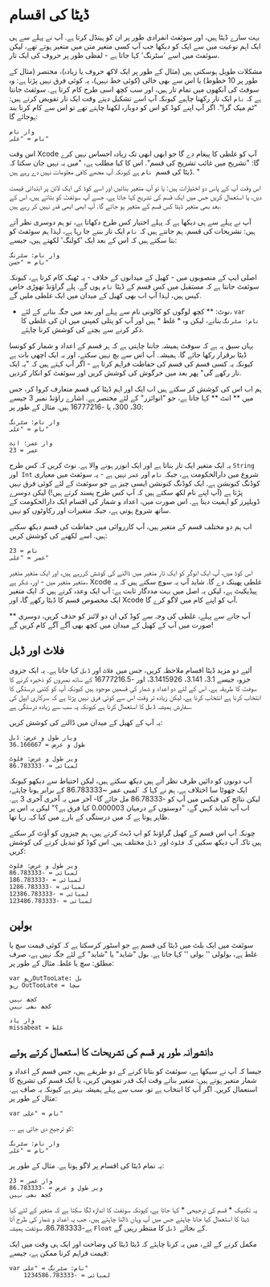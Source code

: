 # ڈیٹا کی اقسام

بہت سارے ڈیٹا ہیں، اور سوئفٹ انفرادی طور پر ان کو ہینڈل کرتا ہے. آپ نے پہلے سے ہی ایک اہم نوعیت میں سے ایک کو دیکھا جب آپ کسی متغیر متن میں متغیر ہوتے تھے، لیکن سوئفٹ میں اسے 'سٹرنگ' کہا جاتا ہے - لفظی طور پر حروف کی ایک تار.

مشکلات طویل ہوسکتی ہیں (مثال کے طور پر ایک لاکھ حروف یا زیادہ)، مختصر (مثال کے طور پر 10 خطوط) یا اس سے بھی خالی (کوئی خط نہیں)، یہ کوئی فرق نہیں پڑتا ہے: وہ سوفٹ کی آنکھوں میں تمام تار ہیں، اور سب کچھ اسی طرح کام کرتا ہے. سوئفٹ جانتا ہے کہ `نام` ایک تار رکھنا چاہیے کیونکہ آپ اسے تشکیل دیتے وقت ایک تار تفویض کرتے ہیں: "ٹم میک گرا". اگر آپ اپنے کوڈ کو اس کو دوبارہ لکھنا چاہتے تھے تو اس سے کام کرنا بند ہوجائے گا:

    وار نام
    نام = "علی"

اس وقت Xcode آپ کو غلطی کا پیغام دے گا جو ابھی ابھی تک زیادہ احساس نہیں کرے گا: "تشریح میں غائب تشریح کی قسم". اس کا کیا مطلب ہے، "میں یہ نہیں جان سکتا کہ ڈیٹا کی قسم` نام` ہے کیونکہ آپ مجھے کافی معلومات نہیں دے رہے ہیں. "

اس وقت آپ کے پاس دو اختیارات ہیں: یا تو آپ متغیر بنائیں اور اسے کوڈ کی ایک لائن پر ابتدائی قیمت دیں، یا استعمال کریں جس میں ایک قسم کی تشریح کہا جاتا ہے، جسے آپ سوئفٹ کو بتاتے ہیں، اس کے بعد بھی متغیر ڈیٹا کس قسم کے متغیر ہو جائے گا. آپ ابھی ابھی قدر نہیں کر رہے ہیں.

آپ نے پہلے سے ہی دیکھا ہے کہ پہلے اختیار کس طرح دکھاتا ہے، تو ہم دوسری نظر آتے ہیں: تشریحات کی قسم. ہم جانتے ہیں کہ `نام` ایک تار بننے جا رہا ہے، لہذا ہم سوئفٹ کو بتا سکتے ہیں کہ اس کے بعد ایک 'کولنگ' لکھتے ہیں، جیسے:

    وار نام: سٹرنگ
    نام = "حسن"

اصلی ایپ کے منصوبوں میں - کھیل کے میدانوں کے خلاف - یہ ٹھیک کام کرتا ہے، کیونکہ سوئفٹ جانتا ہے کہ مستقبل میں کس قسم کے ڈیٹا `نام` ہوں گے. پلے گراؤنڈ تھوڑی خاص کیس ہیں، لہذا آپ اب بھی کھیل کے میدان میں ایک غلطی ملیں گے.
* نوٹ: ** کچھ لوگوں کو کالونی نام سے پہلے اور بعد میں جگہ بنانے کے لئے، `var نام: سٹرنگ` بنانے، لیکن وہ * غلط * ہیں اور آپ کو پتلی کمپنی میں ان کی غلطی کا ذکر کرنے سے بچنے کی کوشش کرنا چاہئے.

یہاں سبق یہ ہے کہ سوفٹ ہمیشہ جاننا چاہتی ہے کہ ہر قسم کے اعداد و شمار کو کونسا ڈیٹا برقرار رکھا جائے گا. ہمیشہ. آپ اس سے بچ نہیں سکتے، اور یہ ایک اچھی بات ہے کیونکہ یہ کسی قسم کی قسم کی حفاظت فراہم کرتا ہے - اگر آپ کہتے ہیں کہ "یہ ایک تار رکھے گی" پھر بعد میں خرگوش کی کوشش کریں اور سوئفٹ کو انکار کردیں.

ہم اب اس کی کوشش کر سکتے ہیں اب ایک اور اہم ڈیٹا کی قسم متعارف کروا کر، جس میں ** انٹ ** کہا جاتا ہے، جو "انوائزر" کے لئے مختصر ہے. اشارے راؤنڈ نمبر 3 جیسے 30، 300، یا -16777216 ہیں. مثال کے طور پر:

    وار نام: سٹرنگ
    نام = "علی"

    وار عمر: انٹ
    عمر = 23

یہ ایک متغیر ایک تار بناتا ہے اور ایک انوزر ہونے والا ہے. نوٹ کریں کہ کس طرح `String` اور` Int` شروع میں دارالحکومت ہے، جبکہ `نام` اور `عمر` نہیں ہے - یہ سوئفٹ میں معیاری کوڈنگ کنونشن ہے. ایک کوڈنگ کنونشن ایسی چیز ہے جو سوئفٹ کے لئے کوئی فرق نہیں پڑتا ہے (آپ اپنے نام لکھ سکتے ہیں کہ آپ کس طرح پسند کرتے ہیں!) لیکن دوسرے ڈویلپرز کو اہمیت دیتا ہے. اس صورت میں، اعداد و شمار کی اقسام ایک دارالحکومت کے ساتھ شروع ہوتی ہے، جبکہ متغیرات اور رکاوٹوں کو نہیں.

اب ہم دو مختلف قسم کے متغیر ہیں، آپ کارروائی میں حفاظت کی قسم دیکھ سکتے ہیں. اسے لکھنے کی کوشش کریں:

    نام = 23
    عمر = "علی"

اس کوڈ میں، آپ ایک انوگر کو ایک تار متغیر میں ڈالنے کی کوشش کررہے ہیں، اور ایک متغیر متغیر متغیر متغیر میں - اور، شکر ہے، Xcode غلطی پھینک دے گا. شاید آپ یہ سوچ سکتے ہیں کہ یہ پیڈیکیٹ ہے، لیکن یہ اصل میں بہت مددگار ثابت ہے: آپ ایک وعدہ کرتے ہیں کہ ایک متغیر ایک مخصوص قسم کا ڈیٹا رکھے گا، اور Xcode آپ کو اپنے کام میں لاگو کرے گا.

** آپ جانے سے پہلے، غلطی کی وجہ سے کوڈ کی ان دو لائنز کو حذف کریں، دوسری صورت میں آپ کے کھیل کے میدان میں کچھ بھی آگے آگے کام کریں گے!
## فلاٹ اور ڈبل

آئیے دو مزید ڈیٹا اقسام ملاحظہ کریں، جس میں `فلاٹ` اور `ڈبل` کہا جاتا ہے. یہ ایک جزوی جزو، جیسے 3.1، 3.141، 3.1415926، اور -16777216.5 کے ساتھ نمبروں کو ذخیرہ کرنے کا سوفٹ کا طریقہ ہے. اس کے لئے دو اعداد و شمار کی قسمیں موجود ہیں کیونکہ آپ کو کتنی درستگی کا انتخاب کرنا ہے انتخاب کرنا ہے، لیکن زیادہ تر وقت اس سے کوئی فرق نہیں پڑتا ہے کہ سرکاری ایپل کی سفارش ہمیشہ `ڈبل` کا استعمال کرنا ہے کیونکہ یہ سب سے زیادہ درستگی ہے.

یہ آپ کے کھیل کے میدان میں ڈالنے کی کوشش کریں:

    ویار طول و عرض: ڈبل
    طول و عرض = 36.166667

    ویر طول و عرض: فلوٹ
    لمبائی = -86.783333

آپ دونوں کو دائیں طرف نظر آتے ہیں دیکھ سکتے ہیں، لیکن احتیاط سے دیکھو کیونکہ ایک چھوٹا سا اختلاف ہے. ہم نے کہا کہ `لمبی عمر ~86.783333 کے برابر ہونا چاہئے، لیکن نتائج کی فیکس میں آپ کو -86.78333 مل جائے گا- آخر میں یہ آخری آخری 3 ہے. اب آپ شاید کہیں گے، "دوستوں کے درمیان 0.000003 کیا فرق ہے؟" لیکن یہ اس پر ظاہر ہوتا ہے کہ میں درستگی کے بارے میں کیا کہہ رہا تھا.

چونکہ آپ اس قسم کے کھیل گراؤنڈ کو اپ ڈیٹ کرتے ہیں، ہم چیزوں کو آؤٹ کر سکتے ہیں تاکہ آپ دیکھ سکیں کہ `فلوٹ` اور` ڈبل` مختلف ہیں. اس کوڈ کو تبدیل کرنے کی کوشش کریں:

    ویر طول و عرض: فلوٹ
    لمبائی = -86.783333
    لمبائی = -186.783333
    لمبائی = -1286.783333
    لمبائی = -12386.783333
    لمبائی = -123486.783333
   ## بولین

سوئفٹ میں ایک بلٹ میں ڈیٹا کی قسم ہے جو اسٹور کرسکتا ہے کہ کوئی قیمت سچ یا غلط ہے، بولولی '' بولی '' کہا جاتا ہے. بول "شاید" یا "شاید" کے لئے جگہ نہیں ہے، صرف مطلق: سچ یا غلط. مثال کے طور پر:

    var رہوOutTooLate: بل
    رہو OutTooLate = سچا

    کچھ نہیں
    کچھ بھی نہیں

    وار یاد
    missabeat = غلط


## دانشورانہ طور پر قسم کی تشریحات کا استعمال کرتے ہوئے

جیسا کہ آپ نے سیکھا ہے، سوئفٹ کو بتانا کرنے کے دو طریقے ہیں، جس قسم کے اعداد و شمار متغیر ہوتے ہیں: متغیر بناتے وقت ایک قدر تفویض کریں، یا ایک قسم کی تشریح کا استعمال کریں. اگر آپ کا انتخاب ہے تو، سب سے پہلے ہمیشہ بہتر ہے کیونکہ یہ صاف ہے. مثال کے طور پر:

    var نام = "علی"

... کو ترجیح دی جاتی ہے:

    وار نام: سٹرنگ
    نام = "علی"

یہ تمام ڈیٹا کی اقسام پر لاگو ہوتا ہے. مثال کے طور پر:

    وار عمر = 23
    ویر طول و عرض = -86.783333
    کچھ بھی نہیں

یہ تکنیک * قسم کی ترجیحی * کہا جاتا ہے، کیونکہ سوئفٹ کا اندازہ لگا سکتا ہے کہ متغیر کے لئے کیا ڈیٹا کا استعمال کیا جانا چاہئے جس میں آپ وہاں ڈالنا چاہتے ہیں. جب یہ اعداد و شمار کی طرح آتا ہے-86.783333، سوئفٹ ہمیشہ `Float` کے بجائے` ڈبل` کا منتظر رہیں گے.

مکمل کرنے کے لئے، میں یہ کرنا چاہئے کہ ڈیٹا ڈیٹا کی وضاحت اور ایک ہی وقت میں ایک قیمت فراہم کرنا ممکن ہے، جیسے:

    var نام: سٹرنگ = "علی"
        لمبائی = -1234586.783333